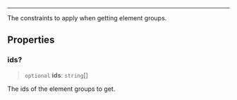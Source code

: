 ***

The constraints to apply when getting element groups.

## Properties

### ids?

> `optional` **ids**: `string`\[]

The ids of the element groups to get.
